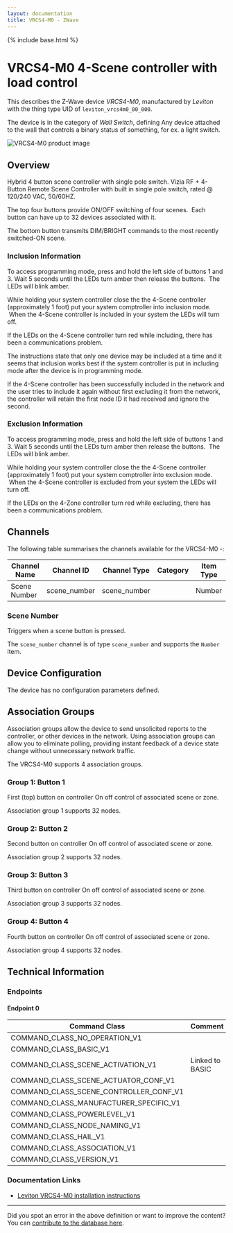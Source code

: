 ```yaml
---
layout: documentation
title: VRCS4-M0 - ZWave
---
```


{% include base.html %}

# VRCS4-M0 4-Scene controller with load control
This describes the Z-Wave device *VRCS4-M0*, manufactured by *Leviton* with the thing type UID of ```leviton_vrcs4m0_00_000```.

The device is in the category of *Wall Switch*, defining Any device attached to the wall that controls a binary status of something, for ex. a light switch.

![VRCS4-M0 product image](https://www.cd-jackson.com/zwave_device_uploads/881/881_default.png)


## Overview

Hybrid 4 button scene controller with single pole switch. Vizia RF + 4-Button Remote Scene Controller with built in single pole switch, rated @ 120/240 VAC, 50/60HZ.

The top four buttons provide ON/OFF switching of four scenes.  Each button can have up to 32 devices associated with it. 

The bottom button transmits DIM/BRIGHT commands to the most recently switched-ON scene.

### Inclusion Information

To access programming mode, press and hold the left side of buttons 1 and 3. Wait 5 seconds until the LEDs turn amber then release the buttons.  The LEDs will blink amber.

While holding your system controller close the the 4-Scene controller (approximately 1 foot) put your system comptroller into inclusion mode.  When the 4-Scene controller is included in your system the LEDs will turn off.

If the LEDs on the 4-Scene controller turn red while including, there has been a communications problem.

The instructions state that only one device may be included at a time and it seems that inclusion works best if the system controller is put in including mode after the device is in programming mode.

If the 4-Scene controller has been successfully included in the network and the user tries to include it again without first excluding it from the network, the controller will retain the first node ID it had received and ignore the second.

### Exclusion Information

To access programming mode, press and hold the left side of buttons 1 and 3. Wait 5 seconds until the LEDs turn amber then release the buttons.  The LEDs will blink amber.

While holding your system controller close the the 4-Scene controller (approximately 1 foot) put your system comptroller into exclusion mode.  When the 4-Scene controller is excluded from your system the LEDs will turn off.

If the LEDs on the 4-Zone controller turn red while excluding, there has been a communications problem.

## Channels

The following table summarises the channels available for the VRCS4-M0 -:

| Channel Name | Channel ID | Channel Type | Category | Item Type |
|--------------|------------|--------------|----------|-----------|
| Scene Number | scene_number | scene_number |  | Number | 

### Scene Number
Triggers when a scene button is pressed.

The ```scene_number``` channel is of type ```scene_number``` and supports the ```Number``` item.



## Device Configuration

The device has no configuration parameters defined.

## Association Groups

Association groups allow the device to send unsolicited reports to the controller, or other devices in the network. Using association groups can allow you to eliminate polling, providing instant feedback of a device state change without unnecessary network traffic.

The VRCS4-M0 supports 4 association groups.

### Group 1: Button 1

First (top) button on controller
On off control of associated scene or zone.

Association group 1 supports 32 nodes.

### Group 2: Button 2

Second button on controller
On off control of associated scene or zone.

Association group 2 supports 32 nodes.

### Group 3: Button 3

Third button on controller
On off control of associated scene or zone.

Association group 3 supports 32 nodes.

### Group 4: Button 4

Fourth button on controller
On off control of associated scene or zone.

Association group 4 supports 32 nodes.

## Technical Information

### Endpoints

#### Endpoint 0

| Command Class | Comment |
|---------------|---------|
| COMMAND_CLASS_NO_OPERATION_V1| |
| COMMAND_CLASS_BASIC_V1| |
| COMMAND_CLASS_SCENE_ACTIVATION_V1| Linked to BASIC|
| COMMAND_CLASS_SCENE_ACTUATOR_CONF_V1| |
| COMMAND_CLASS_SCENE_CONTROLLER_CONF_V1| |
| COMMAND_CLASS_MANUFACTURER_SPECIFIC_V1| |
| COMMAND_CLASS_POWERLEVEL_V1| |
| COMMAND_CLASS_NODE_NAMING_V1| |
| COMMAND_CLASS_HAIL_V1| |
| COMMAND_CLASS_ASSOCIATION_V1| |
| COMMAND_CLASS_VERSION_V1| |

### Documentation Links

* [Leviton VRCS4-M0 installation instructions](https://www.cd-jackson.com/zwave_device_uploads/881/Leviton-VRCS4-M0.pdf)

---

Did you spot an error in the above definition or want to improve the content?
You can [contribute to the database here](http://www.cd-jackson.com/index.php/zwave/zwave-device-database/zwave-device-list/devicesummary/881).
